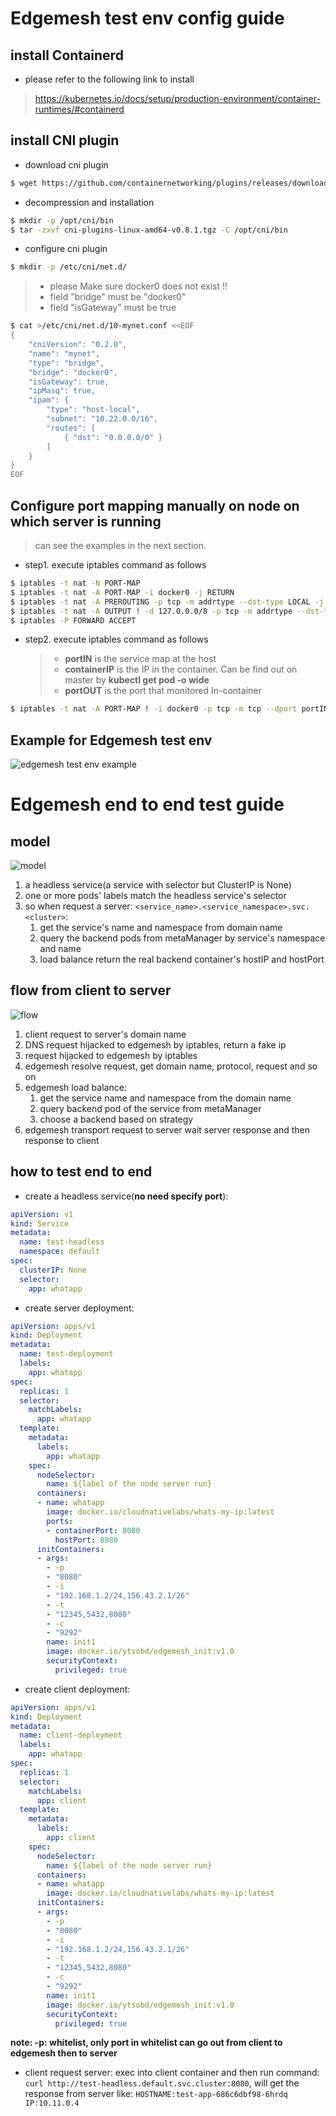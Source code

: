 # Edgemesh test env config guide

## install Containerd 
+ please refer to the following link to install  
> <https://kubernetes.io/docs/setup/production-environment/container-runtimes/#containerd>

## install CNI plugin 
+ download cni plugin 
```bash
$ wget https://github.com/containernetworking/plugins/releases/download/v0.8.1/cni-plugins-linux-amd64-v0.8.1.tgz
```
+ decompression and installation  
```bash
$ mkdir -p /opt/cni/bin
$ tar -zxvf cni-plugins-linux-amd64-v0.8.1.tgz -C /opt/cni/bin
```
+ configure cni plugin
 
```bash
$ mkdir -p /etc/cni/net.d/
```
   > * please Make sure docker0 does not exist !!
   > * field "bridge" must be "docker0"
   > * field "isGateway" must be true 
   
```bash
$ cat >/etc/cni/net.d/10-mynet.conf <<EOF
{
	"cniVersion": "0.2.0",
	"name": "mynet",
	"type": "bridge",
	"bridge": "docker0",
	"isGateway": true,
	"ipMasq": true,
	"ipam": {
		"type": "host-local",
		"subnet": "10.22.0.0/16",
		"routes": [
			{ "dst": "0.0.0.0/0" }
		]
	}
}
EOF
```

## Configure port mapping manually on node on which server is running
> can see the examples in the next section. 
* step1. execute iptables command as follows 
```bash
$ iptables -t nat -N PORT-MAP
$ iptables -t nat -A PORT-MAP -i docker0 -j RETURN
$ iptables -t nat -A PREROUTING -p tcp -m addrtype --dst-type LOCAL -j PORT-MAP
$ iptables -t nat -A OUTPUT ! -d 127.0.0.0/8 -p tcp -m addrtype --dst-type LOCAL -j PORT-MAP
$ iptables -P FORWARD ACCEPT
```
* step2. execute iptables command as follows 
   > * **portIN** is the service map at the host
   > * **containerIP** is the IP in the container. Can be find out on master by **kubectl get pod -o wide**
   > * **portOUT** is the port that monitored In-container 
```bash
$ iptables -t nat -A PORT-MAP ! -i docker0 -p tcp -m tcp --dport portIN -j DNAT --to-destination containerIP:portOUT
``` 

## Example for Edgemesh test env
![edgemesh test env example](../images/edgemesh/edgemesh-test-env-example.png)

# Edgemesh end to end test guide
## model
![model](../images/edgemesh/model.jpg)
1. a headless service(a service with selector but ClusterIP is None)
2. one or more pods' labels match the headless service's selector
3. so when request a server: ```<service_name>.<service_namespace>.svc.<cluster>```:
    1. get the service's name and namespace from domain name
    2. query the backend pods from metaManager by service's namespace and name
    3. load balance return the real backend container's hostIP and hostPort

## flow from client to server
![flow](../images/edgemesh/endtoend-test-flow.jpg)
1. client request to server's domain name
2. DNS request hijacked to edgemesh by iptables, return a fake ip
3. request hijacked to edgemesh by iptables
4. edgemesh resolve request, get domain name, protocol, request and so on
5. edgemesh load balance:
    1. get the service name and namespace from the domain name
    2. query backend pod of the service from metaManager
    3. choose a backend based on strategy
6. edgemesh transport request to server wait server response and then response to client

## how to test end to end
- create a headless service(**no need specify port**):
```yaml
apiVersion: v1
kind: Service
metadata:
  name: test-headless
  namespace: default
spec:
  clusterIP: None
  selector:
    app: whatapp
```
- create server deployment:
```yaml
apiVersion: apps/v1
kind: Deployment
metadata:
  name: test-deployment
  labels:
    app: whatapp
spec:
  replicas: 1
  selector:
    matchLabels:
      app: whatapp
  template:
    metadata:
      labels:
        app: whatapp
    spec:
      nodeSelector:
        name: ${label of the node server run}
      containers:
      - name: whatapp
        image: docker.io/cloudnativelabs/whats-my-ip:latest
        ports:
        - containerPort: 8080
          hostPort: 8080
      initContainers:
      - args: 
        - -p
        - "8080"
        - -i
        - "192.168.1.2/24,156.43.2.1/26"
        - -t
        - "12345,5432,8080"
        - -c
        - "9292"
        name: init1
        image: docker.io/ytsobd/edgemesh_init:v1.0
        securityContext:
          privileged: true
```
- create client deployment:
```yaml
apiVersion: apps/v1
kind: Deployment
metadata:
  name: client-deployment
  labels:
    app: whatapp
spec:
  replicas: 1
  selector:
    matchLabels:
      app: client
  template:
    metadata:
      labels:
        app: client
    spec:
      nodeSelector:
        name: ${label of the node server run}
      containers:
      - name: whatapp
        image: docker.io/cloudnativelabs/whats-my-ip:latest
      initContainers:
      - args: 
        - -p
        - "8080"
        - -i
        - "192.168.1.2/24,156.43.2.1/26"
        - -t
        - "12345,5432,8080"
        - -c
        - "9292"
        name: init1
        image: docker.io/ytsobd/edgemesh_init:v1.0
        securityContext:
          privileged: true
```
**note: -p: whitelist, only port in whitelist can go out from client to edgemesh then to server**
- client request server: exec into client container and then run command: ```curl http://test-headless.default.svc.cluster:8080```, will get the response from server like: ```HOSTNAME:test-app-686c6dbf98-6hrdq IP:10.11.0.4```